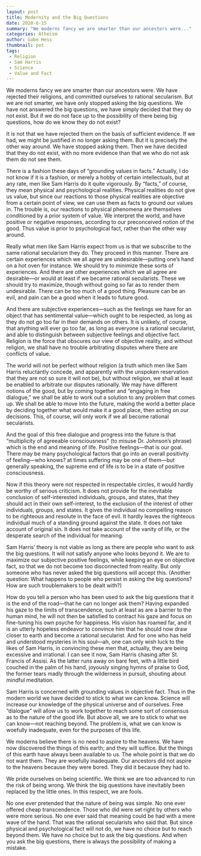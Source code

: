 ```yaml
---
layout: post
title: Modernity and the Big Questions
date: 2020-6-15
summary: "We moderns fancy we are smarter than our ancestors were..."
categories: Atheism
author: Gabe Hess
thumbnail: pot
tags:
 - Religion
 - Sam Harris
 - Science
 - Value and Fact
---
```


We moderns fancy we are smarter than our ancestors were. We have rejected their religions, and committed ourselves to rational secularism. But we are not smarter, we have only stopped asking the big questions. We have not answered the big questions, we have simply decided that they do not exist. But if we do not face up to the possibility of there being big questions, how do we know they do not exist?

It is not that we have rejected them on the basis of sufficient evidence. If we had, we might be justified in no longer asking them. But it is precisely the other way around. We have stopped asking them. Then we have decided that they do not exist, with no more evidence than that we who do not ask them do not see them.

There is a fashion these days of “grounding values in facts.” Actually, I do not know if it is a fashion, or merely a hobby of certain intellectuals, but at any rate, men like Sam Harris do it quite vigorously. By “facts,” of course, they mean physical and psychological realities. Physical realities do not give us value, but since our reactions to those physical realities are objective from a certain point of view, we can use them as facts to ground our values in. The trouble is, our reactions to physical phenomena are themselves conditioned by a prior system of value. We interpret the world, and have positive or negative responses, according to our preconceived notion of the good. Thus value is prior to psychological fact, rather than the other way around.

Really what men like Sam Harris expect from us is that we subscribe to the same rational secularism they do. They proceed in this manner. There are certain experiences which we all agree are undesirable—putting one’s hand on a hot oven for instance. We should try to minimize these sorts of experiences. And there are other experiences which we all agree are desirable—or would at least if we became rational secularists. These we should try to maximize, though without going so far as to render them undesirable. There can be too much of a good thing. Pleasure can be an evil, and pain can be a good when it leads to future good.

And there are subjective experiences—such as the feelings we have for an object that has sentimental value—which ought to be respected, as long as they do not go too far in their demands on others. It is unlikely, of course, that anything will ever go too far, as long as everyone is a rational secularist, and able to distinguish between subjective feelings and objective fact. Religion is the force that obscures our view of objective reality, and without religion, we shall have no trouble arbitrating disputes where there are conflicts of value.

The world will not be perfect without religion (a truth which men like Sam Harris reluctantly concede, and apparently with the unspoken reservation that they are not so sure it will not be), but without religion, we shall at least be enabled to arbitrate our disputes rationally. We may have different notions of the good, but by coming together and “engaging in free dialogue,” we shall be able to work out a solution to any problem that comes up. We shall be able to move into the future, making the world a better place by deciding together what would make it a good place, then acting on our decisions. This, of course, will only work if we all become rational secularists.

And the goal of this free dialogue and progress into the future is that “multiplicity of agreeable consciousness” (to misuse Dr. Johnson’s phrase) which is the end and meaning of life. Positive feelings—that is our goal. There may be many psychological factors that go into an overall positivity of feeling—who knows? at times suffering may be one of them—but generally speaking, the supreme end of life is to be in a state of positive consciousness.

Now if this theory were not respected in respectable circles, it would hardly be worthy of serious criticism. It does not provide for the inevitable conclusion of self-interested individuals, groups, and states, that they should act in their own self-interest, to the exclusion of the interest of other individuals, groups, and states. It gives the individual no compelling reason to be righteous and resolute in the face of evil. It hardly leaves the righteous individual much of a standing ground against the state. It does not take account of original sin. It does not take account of the vanity of life, or the desperate search of the individual for meaning.

Sam Harris’ theory is not viable as long as there are people who want to ask the big questions. It will not satisfy anyone who looks beyond it. We are to maximize our subjective positive feelings, while keeping an eye on objective fact, so that we do not become too disconnected from reality. But only someone who has never asked the big questions will accept this. (Another question: What happens to people who persist in asking the big questions? How are such troublemakers to be dealt with?)

How do you tell a person who has been used to ask the big questions that it is the end of the road—that he can no longer ask them? Having expanded his gaze to the limits of transcendence, such at least as are a barrier to the human mind, he will not then be satisfied to contract his gaze and focus on fine-tuning his own psyche for happiness. His vision has roamed far, and it is an utterly hopeless endeavor to convince him that he should now draw closer to earth and become a rational secularist. And for one who has held and understood mysteries in his soul—ah, one can only wish luck to the likes of Sam Harris, in convincing these men that, actually, they are being excessive and irrational. I can see it now, Sam Harris chasing after St. Francis of Assisi. As the latter runs away on bare feet, with a little bird couched in the palm of his hand, joyously singing hymns of praise to God, the former tears madly through the wilderness in pursuit, shouting about mindful meditation.

Sam Harris is concerned with grounding values in objective fact. Thus in the modern world we have decided to stick to what we can know. Science will increase our knowledge of the physical universe and of ourselves. Free “dialogue” will allow us to work together to reach some sort of consensus as to the nature of the good life. But above all, we are to stick to what we can know—not reaching beyond. The problem is, what we can know is woefully inadequate, even for the purposes of this life.

We moderns believe there is no need to aspire to the heavens. We have now discovered the things of this earth; and they will suffice. But the things of this earth have always been available to us. The whole point is that we do not want them. They are woefully inadequate. Our ancestors did not aspire to the heavens because they were bored. They did it because they had to.

We pride ourselves on being scientific. We think we are too advanced to run the risk of being wrong. We think the big questions have inevitably been replaced by the little ones. In this respect, we are fools.

No one ever pretended that the nature of being was simple. No one ever offered cheap transcendence. Those who did were set right by others who were more serious. No one ever said that meaning could be had with a mere wave of the hand. That was the rational secularists who said that. But since physical and psychological fact will not do, we have no choice but to reach beyond them. We have no choice but to ask the big questions. And when you ask the big questions, there is always the possibility of making a mistake.
